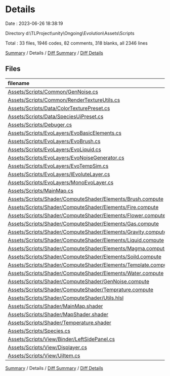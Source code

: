 # Details

Date : 2023-06-26 18:38:19

Directory d:\\TLProject\\unity\\Ongoing\\Evolution\\Assets\\Scripts

Total : 33 files,  1946 codes, 82 comments, 318 blanks, all 2346 lines

[Summary](results.md) / Details / [Diff Summary](diff.md) / [Diff Details](diff-details.md)

## Files
| filename | language | code | comment | blank | total |
| :--- | :--- | ---: | ---: | ---: | ---: |
| [Assets/Scripts/Common/GenNoise.cs](/Assets/Scripts/Common/GenNoise.cs) | C# | 55 | 0 | 8 | 63 |
| [Assets/Scripts/Common/RenderTextureUtils.cs](/Assets/Scripts/Common/RenderTextureUtils.cs) | C# | 15 | 0 | 1 | 16 |
| [Assets/Scripts/Data/ColorTexturePreset.cs](/Assets/Scripts/Data/ColorTexturePreset.cs) | C# | 38 | 0 | 4 | 42 |
| [Assets/Scripts/Data/SpeciesUiPreset.cs](/Assets/Scripts/Data/SpeciesUiPreset.cs) | C# | 51 | 0 | 6 | 57 |
| [Assets/Scripts/Debuger.cs](/Assets/Scripts/Debuger.cs) | C# | 16 | 0 | 3 | 19 |
| [Assets/Scripts/EvoLayers/EvoBasicElements.cs](/Assets/Scripts/EvoLayers/EvoBasicElements.cs) | C# | 36 | 0 | 6 | 42 |
| [Assets/Scripts/EvoLayers/EvoBrush.cs](/Assets/Scripts/EvoLayers/EvoBrush.cs) | C# | 70 | 12 | 11 | 93 |
| [Assets/Scripts/EvoLayers/EvoLiquid.cs](/Assets/Scripts/EvoLayers/EvoLiquid.cs) | C# | 11 | 0 | 3 | 14 |
| [Assets/Scripts/EvoLayers/EvoNoiseGenerator.cs](/Assets/Scripts/EvoLayers/EvoNoiseGenerator.cs) | C# | 10 | 2 | 1 | 13 |
| [Assets/Scripts/EvoLayers/EvoTempSim.cs](/Assets/Scripts/EvoLayers/EvoTempSim.cs) | C# | 4 | 0 | 2 | 6 |
| [Assets/Scripts/EvoLayers/IEvoluteLayer.cs](/Assets/Scripts/EvoLayers/IEvoluteLayer.cs) | C# | 7 | 0 | 3 | 10 |
| [Assets/Scripts/EvoLayers/MonoEvoLayer.cs](/Assets/Scripts/EvoLayers/MonoEvoLayer.cs) | C# | 36 | 0 | 5 | 41 |
| [Assets/Scripts/MainMap.cs](/Assets/Scripts/MainMap.cs) | C# | 46 | 0 | 6 | 52 |
| [Assets/Scripts/Shader/ComputeShader/Elements/Brush.compute](/Assets/Scripts/Shader/ComputeShader/Elements/Brush.compute) | HLSL | 45 | 0 | 5 | 50 |
| [Assets/Scripts/Shader/ComputeShader/Elements/Fire.compute](/Assets/Scripts/Shader/ComputeShader/Elements/Fire.compute) | HLSL | 161 | 22 | 23 | 206 |
| [Assets/Scripts/Shader/ComputeShader/Elements/Flower.compute](/Assets/Scripts/Shader/ComputeShader/Elements/Flower.compute) | HLSL | 124 | 0 | 20 | 144 |
| [Assets/Scripts/Shader/ComputeShader/Elements/Gas.compute](/Assets/Scripts/Shader/ComputeShader/Elements/Gas.compute) | HLSL | 63 | 5 | 13 | 81 |
| [Assets/Scripts/Shader/ComputeShader/Elements/Gravity.compute](/Assets/Scripts/Shader/ComputeShader/Elements/Gravity.compute) | HLSL | 74 | 0 | 10 | 84 |
| [Assets/Scripts/Shader/ComputeShader/Elements/Liquid.compute](/Assets/Scripts/Shader/ComputeShader/Elements/Liquid.compute) | HLSL | 143 | 26 | 21 | 190 |
| [Assets/Scripts/Shader/ComputeShader/Elements/Magma.compute](/Assets/Scripts/Shader/ComputeShader/Elements/Magma.compute) | HLSL | 63 | 0 | 12 | 75 |
| [Assets/Scripts/Shader/ComputeShader/Elements/Soild.compute](/Assets/Scripts/Shader/ComputeShader/Elements/Soild.compute) | HLSL | 62 | 2 | 11 | 75 |
| [Assets/Scripts/Shader/ComputeShader/Elements/Template.compute](/Assets/Scripts/Shader/ComputeShader/Elements/Template.compute) | HLSL | 39 | 2 | 9 | 50 |
| [Assets/Scripts/Shader/ComputeShader/Elements/Water.compute](/Assets/Scripts/Shader/ComputeShader/Elements/Water.compute) | HLSL | 94 | 0 | 16 | 110 |
| [Assets/Scripts/Shader/ComputeShader/GenNoise.compute](/Assets/Scripts/Shader/ComputeShader/GenNoise.compute) | HLSL | 156 | 5 | 31 | 192 |
| [Assets/Scripts/Shader/ComputeShader/Temprature.compute](/Assets/Scripts/Shader/ComputeShader/Temprature.compute) | HLSL | 57 | 0 | 10 | 67 |
| [Assets/Scripts/Shader/ComputeShader/Utils.hlsl](/Assets/Scripts/Shader/ComputeShader/Utils.hlsl) | HLSL | 103 | 0 | 21 | 124 |
| [Assets/Scripts/Shader/MainMap.shader](/Assets/Scripts/Shader/MainMap.shader) | ShaderLab | 60 | 0 | 6 | 66 |
| [Assets/Scripts/Shader/MapShader.shader](/Assets/Scripts/Shader/MapShader.shader) | ShaderLab | 93 | 0 | 14 | 107 |
| [Assets/Scripts/Shader/Temperature.shader](/Assets/Scripts/Shader/Temperature.shader) | ShaderLab | 50 | 0 | 6 | 56 |
| [Assets/Scripts/Species.cs](/Assets/Scripts/Species.cs) | C# | 31 | 6 | 7 | 44 |
| [Assets/Scripts/View/Binder/LeftSidePanel.cs](/Assets/Scripts/View/Binder/LeftSidePanel.cs) | C# | 63 | 0 | 12 | 75 |
| [Assets/Scripts/View/Displayer.cs](/Assets/Scripts/View/Displayer.cs) | C# | 44 | 0 | 8 | 52 |
| [Assets/Scripts/View/UiItem.cs](/Assets/Scripts/View/UiItem.cs) | C# | 26 | 0 | 4 | 30 |

[Summary](results.md) / Details / [Diff Summary](diff.md) / [Diff Details](diff-details.md)